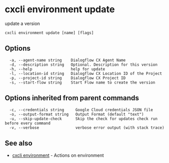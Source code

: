 # cxcli environment update

update a version

```
cxcli environment update [name] [flags]
```

## Options

```
  -a, --agent-name string    Dialogflow CX Agent Name
  -d, --description string   Optional. Description for this version
  -h, --help                 help for update
  -l, --location-id string   Dialogflow CX Location ID of the Project
  -p, --project-id string    Dialogflow CX Project ID
  -s, --start-flow string    Start Flow name to create the version
```

## Options inherited from parent commands

```
  -c, --credentials string     Google Cloud credentials JSON file
  -o, --output-format string   Output Format (default "text")
  -u, --skip-update-check      Skip the check for updates check run before every command
  -v, --verbose                verbose error output (with stack trace)
```

## See also

* [cxcli environment](/cmd/cxcli_environment/)	 - Actions on environment

